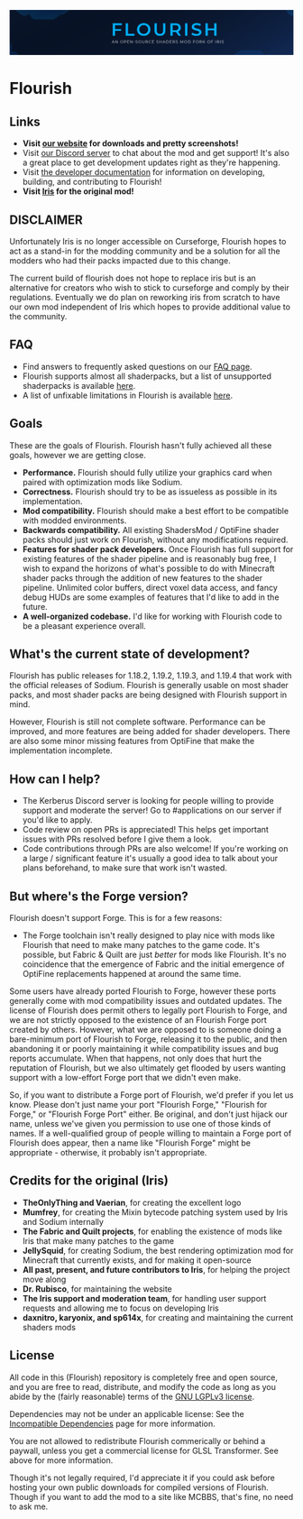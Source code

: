 ![Flourish: An open-source shaders mod compatible with OptiFine shaderpacks](docs/banner.png)

# Flourish

## Links

* **Visit [our website](https://kerberus.gg) for downloads and pretty screenshots!**
* Visit [our Discord server](https://discord.gg/kerberus) to chat about the mod and get support! It's also a great place to get development updates right as they're happening.
* Visit [the developer documentation](https://github.com/Kerberus-MC/Flourish/tree/1.19.4/docs/development) for information on developing, building, and contributing to Flourish!
* **Visit [Iris](https://irisshaders.net) for the original mod!**

## DISCLAIMER
Unfortunately Iris is no longer accessible on Curseforge, Flourish hopes to act as a stand-in for the modding community and be a solution for all the modders who had their packs impacted due to this change.

The current build of flourish does not hope to replace iris but is an alternative for creators who wish to stick to curseforge and comply by their regulations. Eventually we do plan on reworking iris from scratch to have our own mod independent of Iris which hopes to provide additional value to the community.

## FAQ

- Find answers to frequently asked questions on our [FAQ page](docs/faq.md).
- Flourish supports almost all shaderpacks, but a list of unsupported shaderpacks is available [here](docs/unsupportedshaders.md).
- A list of unfixable limitations in Flourish is available [here](docs/usage/limitations.md).

## Goals

These are the goals of Flourish. Flourish hasn't fully achieved all these goals, however we are getting close.

* **Performance.** Flourish should fully utilize your graphics card when paired with optimization mods like Sodium.
* **Correctness.** Flourish should try to be as issueless as possible in its implementation.
* **Mod compatibility.** Flourish should make a best effort to be compatible with modded environments.
* **Backwards compatibility.** All existing ShadersMod / OptiFine shader packs should just work on Flourish, without any modifications required.
* **Features for shader pack developers.** Once Flourish has full support for existing features of the shader pipeline and is reasonably bug free, I wish to expand the horizons of what's possible to do with Minecraft shader packs through the addition of new features to the shader pipeline. Unlimited color buffers, direct voxel data access, and fancy debug HUDs are some examples of features that I'd like to add in the future.
* **A well-organized codebase.** I'd like for working with Flourish code to be a pleasant experience overall.


## What's the current state of development?

Flourish has public releases for 1.18.2, 1.19.2, 1.19.3, and 1.19.4 that work with the official releases of Sodium. Flourish is generally usable on most shader packs, and most shader packs are being designed with Flourish support in mind.

However, Flourish is still not complete software. Performance can be improved, and more features are being added for shader developers. There are also some minor missing features from OptiFine that make the implementation incomplete.

## How can I help?

* The Kerberus Discord server is looking for people willing to provide support and moderate the server! Go to #applications on our server if you'd like to apply.
* Code review on open PRs is appreciated! This helps get important issues with PRs resolved before I give them a look.
* Code contributions through PRs are also welcome! If you're working on a large / significant feature it's usually a good idea to talk about your plans beforehand, to make sure that work isn't wasted.

## But where's the Forge version?

Flourish doesn't support Forge. This is for a few reasons:

* The Forge toolchain isn't really designed to play nice with mods like Flourish that need to make many patches to the game code. It's possible, but Fabric & Quilt are just *better* for mods like Flourish. It's no coincidence that the emergence of Fabric and the initial emergence of OptiFine replacements happened at around the same time.

Some users have already ported Flourish to Forge, however these ports generally come with mod compatibility issues and outdated updates.
The license of Flourish does permit others to legally port Flourish to Forge, and we are not strictly opposed to the existence of an Flourish Forge port created by others. However, what we are opposed to is someone doing a bare-minimum port of Flourish to Forge, releasing it to the public, and then abandoning it or poorly maintaining it while compatibility issues and bug reports accumulate. When that happens, not only does that hurt the reputation of Flourish, but we also ultimately get flooded by users wanting support with a low-effort Forge port that we didn't even make.

So, if you want to distribute a Forge port of Flourish, we'd prefer if you let us know. Please don't just name your port "Flourish Forge," "Flourish for Forge," or "Flourish Forge Port" either. Be original, and don't just hijack our name, unless we've given you permission to use one of those kinds of names. If a well-qualified group of people willing to maintain a Forge port of Flourish does appear, then a name like "Flourish Forge" might be appropriate - otherwise, it probably isn't appropriate.

## Credits for the original (Iris)

* **TheOnlyThing and Vaerian**, for creating the excellent logo
* **Mumfrey**, for creating the Mixin bytecode patching system used by Iris and Sodium internally
* **The Fabric and Quilt projects**, for enabling the existence of mods like Iris that make many patches to the game
* **JellySquid**, for creating Sodium, the best rendering optimization mod for Minecraft that currently exists, and for making it open-source
* **All past, present, and future contributors to Iris**, for helping the project move along
* **Dr. Rubisco**, for maintaining the website
* **The Iris support and moderation team**, for handling user support requests and allowing me to focus on developing Iris
* **daxnitro, karyonix, and sp614x**, for creating and maintaining the current shaders mods

## License

All code in this (Flourish) repository is completely free and open source, and you are free to read, distribute, and modify the code as long as you abide by the (fairly reasonable) terms of the [GNU LGPLv3 license](https://github.com/Kerberus-MC/Flourish/blob/1.19.4/LICENSE).

Dependencies may not be under an applicable license: See the [Incompatible Dependencies](https://github.com/Kerberus-MC/Flourish/blob/1.19.4/LICENSE-DEPENDENCIES) page for more information.

You are not allowed to redistribute Flourish commerically or behind a paywall, unless you get a commercial license for GLSL Transformer. See above for more information.

Though it's not legally required, I'd appreciate it if you could ask before hosting your own public downloads for compiled versions of Flourish. Though if you want to add the mod to a site like MCBBS, that's fine, no need to ask me.
